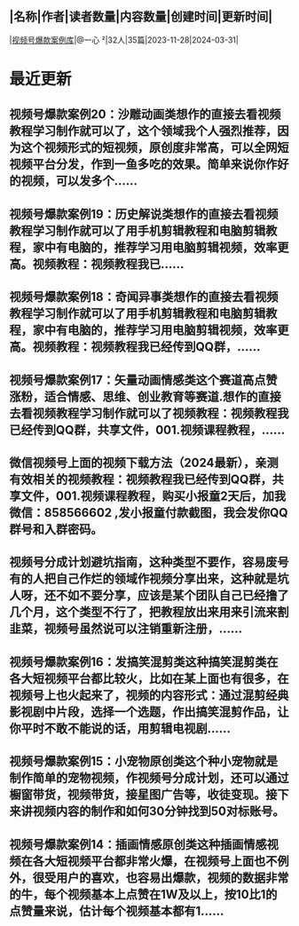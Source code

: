 |名称|作者|读者数量|内容数量|创建时间|更新时间|
---
|[视频号爆款案例库](https://xiaobot.net/p/spc?refer=0b133df9-27dc-423b-8101-639049001c13)|@一心 ²|32人|35篇|2023-11-28|2024-03-31|

# 最近更新
## 视频号爆款案例20：沙雕动画类想作的直接去看视频教程学习制作就可以了，这个领域我个人强烈推荐，因为这个视频形式的短视频，原创度非常高，可以全网短视频平台分发，作到一鱼多吃的效果。简单来说你作好的视频，可以发多个......
## 视频号爆款案例19：历史解说类想作的直接去看视频教程学习制作就可以了用手机剪辑教程和电脑剪辑教程，家中有电脑的，推荐学习用电脑剪辑视频，效率更高。视频教程：视频教程我已......
## 视频号爆款案例18：奇闻异事类想作的直接去看视频教程学习制作就可以了用手机剪辑教程和电脑剪辑教程，家中有电脑的，推荐学习用电脑剪辑视频，效率更高。视频教程：视频教程我已经传到QQ群，......
## 视频号爆款案例17：矢量动画情感类这个赛道高点赞涨粉，适合情感、思维、创业教育等赛道.想作的直接去看视频教程学习制作就可以了视频教程：视频教程我已经传到QQ群，共享文件，001.视频课程教程，......
## 微信视频号上面的视频下载方法（2024最新），亲测有效相关的视频教程：视频教程我已经传到QQ群，共享文件，001.视频课程教程，购买小报童2天后，加我微信：858566602 ,发小报童付款截图，我会发你QQ群号和入群密码。
## 视频号分成计划避坑指南，这种类型不要作，容易废号有的人把自己作烂的领域作视频分享出来，这种就是坑人呀，还不如不要分享，应该是某个团队自己已经撸了几个月，这个类型不行了，把教程放出来用来引流来割韭菜，视频号虽然说可以注销重新注册，......
## 视频号爆款案例16：发搞笑混剪类这种搞笑混剪类在各大短视频平台都比较火，比如在某上面也有很多，在视频号上也火起来了，视频的内容形式：通过混剪经典影视剧中片段，选择一个选题，作出搞笑混剪作品，让你平时不敢不能说的话，用剪辑电视剧......
## 视频号爆款案例15：小宠物原创类这个种小宠物就是制作简单的宠物视频，作视频号分成计划，还可以通过橱窗带货，视频带货，接星图广告等，收徒变现。接下来讲视频内容的制作和如何30分钟找到50对标账号。
## 视频号爆款案例14：插画情感原创类这种插画情感视频在各大短视频平台都非常火爆，在视频号上面也不例外，很受用户的喜欢，也容易出爆款，视频的数据非常的牛，每个视频基本上点赞在1W及以上，按10比1的点赞量来说，估计每个视频基本都有1......

